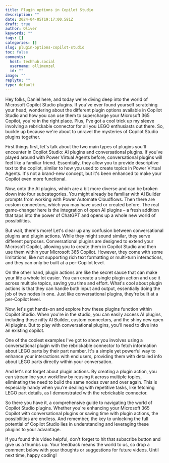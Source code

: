 ```yaml
---
title: Plugin options in Copilot Studio
description: ""
date: 2024-04-05T19:17:00.581Z
draft: true
author: Oliver
keywords: ""
tags: []
categories: []
slug: plugin-options-copilot-studio
toc: false
comments:
  host: techhub.social
  username: ollimenzel
  id: ""
image: ""
replyto: ""
type: default
---
```

Hey folks, Daniel here, and today we're diving deep into the world of Microsoft Copilot Studio plugins. If you've ever found yourself scratching your head, wondering about the different plugin options available in Copilot Studio and how you can use them to supercharge your Microsoft 365 Copilot, you're in the right place. Plus, I've got a cool trick up my sleeve involving a rebrickable connector for all you LEGO enthusiasts out there. So, buckle up because we're about to unravel the mysteries of Copilot Studio plugins together.

First things first, let's talk about the two main types of plugins you'll encounter in Copilot Studio: AI plugins and conversational plugins. If you've played around with Power Virtual Agents before, conversational plugins will feel like a familiar friend. Essentially, they allow you to provide descriptive text to the copilot, similar to how you used to create topics in Power Virtual Agents. It's not a brand-new concept, but it's been enhanced to make your Copilot even more functional.

Now, onto the AI plugins, which are a bit more diverse and can be broken down into four subcategories. You might already be familiar with AI Builder prompts from working with Power Automate Cloudflows. Then there are custom connectors, which you may have used or created before. The real game-changer here is the integration of open AI plugins – a fresh addition that taps into the power of ChatGPT and opens up a whole new world of possibilities.

But wait, there's more! Let's clear up any confusion between conversational plugins and plugin actions. While they might sound similar, they serve different purposes. Conversational plugins are designed to extend your Microsoft Copilot, allowing you to create them in Copilot Studio and then use them within your Microsoft 365 Copilot. However, they come with some limitations, like not supporting rich text formatting or multi-turn interactions, and they can only be built at a per-Copilot level.

On the other hand, plugin actions are like the secret sauce that can make your life a whole lot easier. You can create a single plugin action and use it across multiple topics, saving you time and effort. What's cool about plugin actions is that they can handle both input and output, essentially doing the job of two nodes in one. Just like conversational plugins, they're built at a per-Copilot level.

Now, let's get hands-on and explore how these plugins function within Copilot Studio. When you're in the studio, you can easily access AI plugins, including those nifty AI Builder, custom connectors, and the shiny new open AI plugins. But to play with conversational plugins, you'll need to dive into an existing copilot.

One of the coolest examples I've got to show you involves using a conversational plugin with the rebrickable connector to fetch information about LEGO parts by their part number. It's a simple yet powerful way to enhance your interactions with end users, providing them with detailed info about LEGO parts directly within your conversation.

And let's not forget about plugin actions. By creating a plugin action, you can streamline your workflow by reusing it across multiple topics, eliminating the need to build the same nodes over and over again. This is especially handy when you're dealing with repetitive tasks, like fetching LEGO part details, as I demonstrated with the rebrickable connector.

So there you have it, a comprehensive guide to navigating the world of Copilot Studio plugins. Whether you're enhancing your Microsoft 365 Copilot with conversational plugins or saving time with plugin actions, the possibilities are endless. And remember, the key to unlocking the full potential of Copilot Studio lies in understanding and leveraging these plugins to your advantage.

If you found this video helpful, don't forget to hit that subscribe button and give us a thumbs up. Your feedback means the world to us, so drop a comment below with your thoughts or suggestions for future videos. Until next time, happy coding!